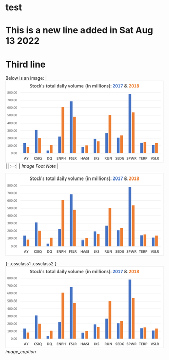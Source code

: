 # test
# This is a new line added in Sat Aug 13 2022
# Third line


Below is an image:
| ![image1](Graph_TotalDailyVolume.png) | 
|:--:| 
| *Image Foot Note* |

![image2{caption=Example caption.}](./Graph_TotalDailyVolume.png)

{: .cssclass1 .cssclass2 }
![image3](Graph_TotalDailyVolume.png "Image title")
*image_caption*